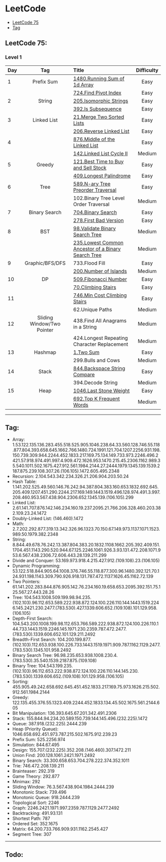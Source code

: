 # LeetCode

- [LeetCode 75](#leetcode-75)
- [Tag](#tag)

## LeetCode 75:

### Level 1

| Day |            Tag             | Title                                                | Difficulty |
| :-- | :------------------------: | :--------------------------------------------------- | :--------: |
| 1   |         Prefix Sum         | [1480.Running Sum of 1d Array]                       |    Easy    |
|     |                            | [724.Find Pivot Index]                               |    Easy    |
| 2   |           String           | [205.Isomorphic Strings]                             |    Easy    |
|     |                            | [392.Is Subsequence]                                 |    Easy    |
| 3   |        Linked List         | [21.Merge Two Sorted Lists]                          |    Easy    |
|     |                            | [206.Reverse Linked List]                            |    Easy    |
| 4   |                            | [876.Middle of the Linked List]                      |    Easy    |
|     |                            | [142.Linked List Cycle II]                           |   Medium   |
| 5   |           Greedy           | [121.Best Time to Buy and Sell Stock]                |    Easy    |
|     |                            | [409.Longest Palindrome]                             |    Easy    |
| 6   |            Tree            | [589.N-ary Tree Preorder Traversal]                  |    Easy    |
|     |                            | 102.Binary Tree Level Order Traversal                |   Medium   |
| 7   |       Binary Search        | [704.Binary Search]                                  |    Easy    |
|     |                            | [278.First Bad Version]                              |    Easy    |
| 8   |            BST             | [98.Validate Binary Search Tree]                     |   Medium   |
|     |                            | [235.Lowest Common Ancestor of a Binary Search Tree] |   Medium   |
| 9   |      Graphic/BFS/DFS       | 733.Flood Fill                                       |    Easy    |
|     |                            | [200.Number of Islands]                              |   Medium   |
| 10  |             DP             | [509.Fibonacci Number]                               |    Easy    |
|     |                            | [70.Climbing Stairs]                                 |    Easy    |
| 11  |                            | [746.Min Cost Climbing Stairs]                       |    Easy    |
|     |                            | 62.Unique Paths                                      |   Medium   |
| 12  | Sliding Window/Two Pointer | 438.Find All Anagrams in a String                    |   Medium   |
|     |                            | 424.Longest Repeating Character Replacement          |   Medium   |
| 13  |          Hashmap           | [1.Two Sum]                                          |    Easy    |
|     |                            | 299.Bulls and Cows                                   |   Medium   |
| 14  |           Stack            | [844.Backspace String Compare]                       |    Easy    |
|     |                            | 394.Decode String                                    |   Medium   |
| 15  |            Heap            | [1046.Last Stone Weight]                             |    Easy    |
|     |                            | [692.Top K Frequent Words]                           |   Medium   |

---

## Tag:

- Array: 1.53.122.135.136.283.455.518.525.905.1046.238.64.33.560.128.746.55.118.877.804.393.658.645.1662.766.1480.724.1991.121.704.1207.2256.931.198.150.739.309.944.2244.452.1833.217.169.75.134.149.733.973.2246.496.2421.57.918.974.491.997.4.909.472.1626.953.1470.215.45.2306.1162.989.35.540.1011.502.1675.427.912.561.1984.2144.27.2444.1979.1345.139.1539.2187.875.239.108.307.26.(106.105).1472.605.495.2348
- Recursion: 2.104.543.342.234.326.21.206.904.203.50.24
- Hash Table: 1.141.202.525.49.560.146.76.242.94.387.804.383.160.653.1832.692.645.205.409.1207.451.290.2244.217.169.149.1443.1519.496.128.974.491.3.997.208.460.953.567.438.904.2306.652.1345.139.(106.105).299
- Linked List: 2.61.141.707.876.142.146.234.160.19.237.2095.21.766.206.328.460.203.382.109.23.24.1472
- Doubly-Linked List: (146.460).1472
- Math: 2.7.202.292.877.319.13.342.326.96.1323.70.150.67.149.973.1137.1071.1523.989.50.1979.382.2348
- String: 8.844.49.678.76.242.13.387.804.383.20.1832.1108.1662.205.392.409.151.1704.451.1143.290.520.944.67.125.2246.1061.926.3.93.131.472.208.1071.953.6.567.438.2306.72.606.443.28.139.211.299
- Divide and Conquer: 53.169.973.918.4.215.427.912.(109.108).23.(106.105)
- Dynamic Programming: 53.122.518.844.905.64.1008.376.746.55.118.877.300.96.1480.392.121.70.124.931.198.1143.309.790.926.918.131.787.472.1137.1626.45.1162.72.139
- Two Pointers: 61.141.202.283.844.876.905.142.76.234.160.19.658.653.2095.392.151.75.125.567.27.443.28.26
- Tree: 104.543.1008.509.199.98.94.235.(102.103).96.112.653.589.222.938.872.124.100.226.110.144.1443.1519.2246.145.2421.230.2477.(783.530).427.1339.606.652.(109.108).101.129.958.(106.105)
- Depth-First Search: 104.543.200.1008.199.98.112.653.766.589.222.938.872.124.100.226.110.144.733.1443.1519.2246.145.1971.230.2359.787.472.2477.(783.530).1339.606.652.101.129.211.2492
- Breadth-First Search: 104.200.199.877.(102.103).112.653.938.100.226.733.1443.1519.1971.909.787.1162.1129.2477.(783.530).1345.101.958.2492
- Binary Search Tree: 96.98.235.653.938.1008.230.4.(783.530).35.540.1539.2187.875.(109.108)
- Binary Tree: 104.543.199.235.(102.103).96.112.653.222.938.872.124.100.226.110.144.145.230.(783.530).1339.606.652.(109.108).101.129.958.(106.105)
- Sorting: 455.905.49.242.658.692.645.451.452.1833.217.169.75.973.1626.215.502.912.561.1984.2144
- Greedy: 122.135.455.376.55.1323.409.2244.452.1833.134.45.502.1675.561.2144.605
- Bit Manipulation: 136.393.645.67.201.342.491.2306
- Stack: 155.844.94.234.20.589.150.739.144.145.496.(232.225).1472
- Queue: 387.918.(232.225).2444.239
- Heap (Priority Queue): 1046.658.692.451.973.787.215.502.1675.912.239.23
- Prefix Sum: 525.2256.974
- Simulation: 844.67.495
- Design: 155.707.(232.225).352.208.(146.460).307.1472.211
- Union Find: 200.128.1061.2421.1971.2492
- Binary Search: 33.300.658.653.704.278.222.374.352.1011
- Trie: 746.472.208.139.211
- Brainteaser: 292.319
- Game Theory: 292.877
- Minimax: 292
- Sliding Window: 76.3.567.438.904.1984.2444.239
- Monotonic Stack: 739.496
- Monotonic Queue: 918.2444.239
- Topological Sort: 2246
- Graph: 2246.2421.1971.997.2359.787.1129.2477.2492
- Backtracking: 491.93.131
- Shortest Path: 787
- Ordered Set: 352.1675
- Matrix: 64.200.733.766.909.931.1162.2545.427
- Segment Tree: 307

---

## Todo:



[1480.running sum of 1d array]: complete/1480.running-sum-of-1-d-array.c
[724.find pivot index]: complete/724.find-pivot-index.c
[205.isomorphic strings]: complete/205.isomorphic-strings.c
[392.is subsequence]: complete/392.is-subsequence.c
[21.merge two sorted lists]: complete/21.merge-two-sorted-lists.c
[206.reverse linked list]: complete/206.reverse-linked-list.c
[876.middle of the linked list]: complete/876.middle-of-the-linked-list.c
[142.linked list cycle ii]: complete/142.linked-list-cycle-ii.c
[121.best time to buy and sell stock]: complete/121.best-time-to-buy-and-sell-stock.c
[409.longest palindrome]: complete/409.longest-palindrome.c
[589.N-ary Tree Preorder Traversal]: complete/589.n-ary-tree-preorder-traversal.c
[704.binary search]: complete/704.binary-search.c
[278.first bad version]: complete/278.first-bad-version.c
[98.validate binary search tree]: complete/98.validate-binary-search-tree.c
[235.lowest common ancestor of a binary search tree]: complete/235.lowest-common-ancestor-of-a-binary-search-tree.c
[200.Number of Islands]: complete/200.number-of-islands.c
[509.Fibonacci Number]: complete/509.fibonacci-number.c
[70.Climbing Stairs]: complete/70.climbing-stairs.c
[746.Min Cost Climbing Stairs]: complete/746.min-cost-climbing-stairs.c
[1.Two Sum]: complete/1.two-sum.c
[844.Backspace String Compare]: complete/844.backspace-string-compare.c
[1046.Last Stone Weight]: complete/1046.last-stone-weight.c
[692.Top K Frequent Words]: complete/692.top-k-frequent-words.c
